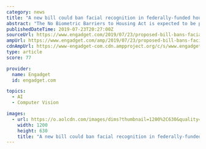 ```yaml
---
category: news
title: "A new bill could ban facial recognition in federally-funded housing"
abstract: "The No Biometric Barriers to Housing Act is expected to be proposed tomorrow. Now that facial recognition is more common, so are the laws aiming to limit its scope. San Francisco, Oakland, Calif. and Somerville, Mass. have all passed laws prohibiting city ..."
publishedDateTime: 2019-07-23T20:27:00Z
sourceUrl: https://www.engadget.com/2019/07/23/proposed-bill-bans-facial-recognition-hud-housing/
ampUrl: https://www.engadget.com/amp/2019/07/23/proposed-bill-bans-facial-recognition-hud-housing/
cdnAmpUrl: https://www-engadget-com.cdn.ampproject.org/c/s/www.engadget.com/amp/2019/07/23/proposed-bill-bans-facial-recognition-hud-housing/
type: article
score: 77

provider:
  name: Engadget
  id: engadget.com

topics:
  - AI
  - Computer Vision

images:
  - url: https://o.aolcdn.com/images/dims?thumbnail=1200%2C630&quality=80&image_uri=https%3A%2F%2Fo.aolcdn.com%2Fimages%2Fdims%3Fcrop%3D3634%252C2255%252C0%252C0%26quality%3D85%26format%3Djpg%26resize%3D1600%252C993%26image_uri%3Dhttps%253A%252F%252Fs.yimg.com%252Fos%252Fcreatr-images%252F2019-05%252F038f6120-76e4-11e9-abe4-01c1c3a285a6%26client%3Da1acac3e1b3290917d92%26signature%3D164bf9239bd0d0ef182cb347c098a5aff3471b9d&client=amp-blogside-v2&signature=233557892201722cfab2006f38b3f107632d91a2
    width: 1200
    height: 630
    title: "A new bill could ban facial recognition in federally-funded housing"
---
```

